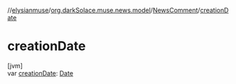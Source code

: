 //[elysianmuse](../../../index.md)/[org.darkSolace.muse.news.model](../index.md)/[NewsComment](index.md)/[creationDate](creation-date.md)

# creationDate

[jvm]\
var [creationDate](creation-date.md): [Date](https://docs.oracle.com/javase/8/docs/api/java/util/Date.html)
